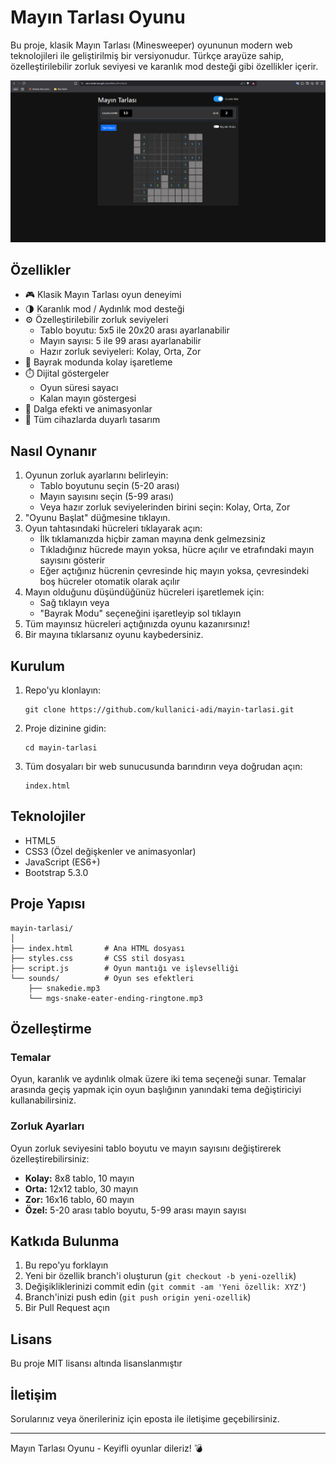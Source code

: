 # Mayın Tarlası Oyunu

Bu proje, klasik Mayın Tarlası (Minesweeper) oyununun modern web teknolojileri ile geliştirilmiş bir versiyonudur. Türkçe arayüze sahip, özelleştirilebilir zorluk seviyesi ve karanlık mod desteği gibi özellikler içerir.

![Mayın Tarlası Oyunu Ekran Görüntüsü](png/demo.png)

## Özellikler

- 🎮 Klasik Mayın Tarlası oyun deneyimi
- 🌗 Karanlık mod / Aydınlık mod desteği
- ⚙️ Özelleştirilebilir zorluk seviyeleri
  - Tablo boyutu: 5x5 ile 20x20 arası ayarlanabilir
  - Mayın sayısı: 5 ile 99 arası ayarlanabilir
  - Hazır zorluk seviyeleri: Kolay, Orta, Zor
- 🎯 Bayrak modunda kolay işaretleme
- ⏱️ Dijital göstergeler
  - Oyun süresi sayacı
  - Kalan mayın göstergesi
- 💫 Dalga efekti ve animasyonlar
- 📱 Tüm cihazlarda duyarlı tasarım

## Nasıl Oynanır

1. Oyunun zorluk ayarlarını belirleyin:
   - Tablo boyutunu seçin (5-20 arası)
   - Mayın sayısını seçin (5-99 arası)
   - Veya hazır zorluk seviyelerinden birini seçin: Kolay, Orta, Zor
2. "Oyunu Başlat" düğmesine tıklayın.
3. Oyun tahtasındaki hücreleri tıklayarak açın:
   - İlk tıklamanızda hiçbir zaman mayına denk gelmezsiniz
   - Tıkladığınız hücrede mayın yoksa, hücre açılır ve etrafındaki mayın sayısını gösterir
   - Eğer açtığınız hücrenin çevresinde hiç mayın yoksa, çevresindeki boş hücreler otomatik olarak açılır
4. Mayın olduğunu düşündüğünüz hücreleri işaretlemek için:
   - Sağ tıklayın veya
   - "Bayrak Modu" seçeneğini işaretleyip sol tıklayın
5. Tüm mayınsız hücreleri açtığınızda oyunu kazanırsınız!
6. Bir mayına tıklarsanız oyunu kaybedersiniz.

## Kurulum

1. Repo'yu klonlayın:
   ```
   git clone https://github.com/kullanici-adi/mayin-tarlasi.git
   ```
2. Proje dizinine gidin:
   ```
   cd mayin-tarlasi
   ```
3. Tüm dosyaları bir web sunucusunda barındırın veya doğrudan açın:
   ```
   index.html
   ```

## Teknolojiler

- HTML5
- CSS3 (Özel değişkenler ve animasyonlar)
- JavaScript (ES6+)
- Bootstrap 5.3.0

## Proje Yapısı

```
mayin-tarlasi/
│
├── index.html       # Ana HTML dosyası
├── styles.css       # CSS stil dosyası
├── script.js        # Oyun mantığı ve işlevselliği
└── sounds/          # Oyun ses efektleri
    ├── snakedie.mp3
    └── mgs-snake-eater-ending-ringtone.mp3
```

## Özelleştirme

### Temalar
Oyun, karanlık ve aydınlık olmak üzere iki tema seçeneği sunar. Temalar arasında geçiş yapmak için oyun başlığının yanındaki tema değiştiriciyi kullanabilirsiniz.

### Zorluk Ayarları
Oyun zorluk seviyesini tablo boyutu ve mayın sayısını değiştirerek özelleştirebilirsiniz:
- **Kolay:** 8x8 tablo, 10 mayın
- **Orta:** 12x12 tablo, 30 mayın
- **Zor:** 16x16 tablo, 60 mayın
- **Özel:** 5-20 arası tablo boyutu, 5-99 arası mayın sayısı

## Katkıda Bulunma

1. Bu repo'yu forklayın
2. Yeni bir özellik branch'i oluşturun (`git checkout -b yeni-ozellik`)
3. Değişikliklerinizi commit edin (`git commit -am 'Yeni özellik: XYZ'`)
4. Branch'inizi push edin (`git push origin yeni-ozellik`)
5. Bir Pull Request açın

## Lisans

Bu proje MIT lisansı altında lisanslanmıştır 

## İletişim

Sorularınız veya önerileriniz için eposta ile iletişime geçebilirsiniz.

---

Mayın Tarlası Oyunu - Keyifli oyunlar dileriz! 💣
